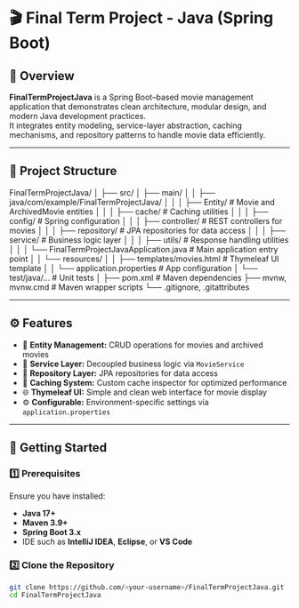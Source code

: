 # 🎬 Final Term Project - Java (Spring Boot)

## 📖 Overview
**FinalTermProjectJava** is a Spring Boot–based movie management application that demonstrates clean architecture, modular design, and modern Java development practices.  
It integrates entity modeling, service-layer abstraction, caching mechanisms, and repository patterns to handle movie data efficiently.

---

## 🧩 Project Structure
FinalTermProjectJava/
│
├── src/
│ ├── main/
│ │ ├── java/com/example/FinalTermProjectJava/
│ │ │ ├── Entity/ # Movie and ArchivedMovie entities
│ │ │ ├── cache/ # Caching utilities
│ │ │ ├── config/ # Spring configuration
│ │ │ ├── controller/ # REST controllers for movies
│ │ │ ├── repository/ # JPA repositories for data access
│ │ │ ├── service/ # Business logic layer
│ │ │ ├── utils/ # Response handling utilities
│ │ │ └── FinalTermProjectJavaApplication.java # Main application entry point
│ │ └── resources/
│ │ ├── templates/movies.html # Thymeleaf UI template
│ │ └── application.properties # App configuration
│ └── test/java/... # Unit tests
│
├── pom.xml # Maven dependencies
├── mvnw, mvnw.cmd # Maven wrapper scripts
└── .gitignore, .gitattributes


---

## ⚙️ Features
- 📁 **Entity Management:** CRUD operations for movies and archived movies  
- 🔄 **Service Layer:** Decoupled business logic via `MovieService`  
- 💾 **Repository Layer:** JPA repositories for data access  
- 🧠 **Caching System:** Custom cache inspector for optimized performance  
- 🌐 **Thymeleaf UI:** Simple and clean web interface for movie display  
- ⚙️ **Configurable:** Environment-specific settings via `application.properties`  

---

## 🚀 Getting Started

### 1️⃣ Prerequisites
Ensure you have installed:
- **Java 17+**
- **Maven 3.9+**
- **Spring Boot 3.x**
- IDE such as **IntelliJ IDEA**, **Eclipse**, or **VS Code**

### 2️⃣ Clone the Repository
```bash
git clone https://github.com/<your-username>/FinalTermProjectJava.git
cd FinalTermProjectJava
